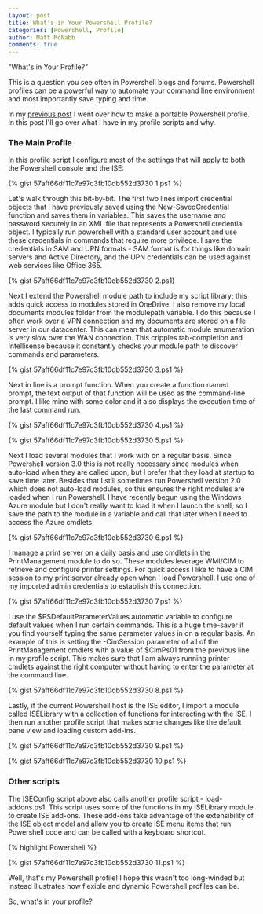 ```yaml
---
layout: post
title: What's in Your Powershell Profile?
categories: [Powershell, Profile]
author: Matt McNabb
comments: true
---
```


[PortableProfile]: /posts/portable-profile

"What's in Your Profile?"

This is a question you see often in Powershell blogs and forums. Powershell profiles can be a powerful way to automate your command line environment and most importantly save typing and time.

In my [previous post][PortableProfile] I went over how to make a portable Powershell profile. In this post I'll go over what I have in my profile scripts and why.

### The Main Profile

In this profile script I configure most of the settings that will apply to both the Powershell console and the ISE:

{% gist 57aff66df11c7e97c3fb10db552d3730 1.ps1 %}

Let's walk through this bit-by-bit. The first two lines import credential objects that I have previously saved using the New-SavedCredential function and saves them in variables. This saves the username and password securely in an XML file that represents a Powershell credential object. I typically run powershell with a standard user account and use these credentials in commands that require more privilege. I save the credentials in SAM and UPN formats - SAM format is for things like domain servers and Active Directory, and the UPN credentials can be used against web services like Office 365.

{% gist 57aff66df11c7e97c3fb10db552d3730 2.ps1}

Next I extend the Powershell module path to include my script library; this adds quick access to modules stored in OneDrive. I also remove my local documents modules folder from the modulepath variable. I do this because I often work over a VPN connection and my documents are stored on a file server in our datacenter. This can mean that automatic module enumeration is very slow over the WAN connection. This cripples tab-completion and Intellisense because it constantly checks your module path to discover commands and parameters.

{% gist 57aff66df11c7e97c3fb10db552d3730 3.ps1 %}

Next in line is a prompt function. When you create a function named prompt, the text output of that function will be used as the command-line prompt. I like mine with some color and it also displays the execution time of the last command run.

{% gist 57aff66df11c7e97c3fb10db552d3730 4.ps1 %}

{% gist 57aff66df11c7e97c3fb10db552d3730 5.ps1 %}

Next I load several modules that I work with on a regular basis. Since Powershell version 3.0 this is not really necessary since modules when auto-load when they are called upon, but I prefer that they load at startup to save time later. Besides that I still sometimes run Powershell version 2.0 which does not auto-load modules, so this ensures the right modules are loaded when I run Powershell. I have recently begun using the Windows Azure module but I don't really want to load it when I launch the shell, so I save the path to the module in a variable and call that later when I need to access the Azure cmdlets.

{% gist 57aff66df11c7e97c3fb10db552d3730 6.ps1 %}

I manage a print server on a daily basis and use cmdlets in the PrintManagement module to do so. These modules leverage WMI/CIM to retrieve and configure printer settings. For quick access I like to have a CIM session to my print server already open when I load Powershell. I use one of my imported admin credentials to establish this connection.

{% gist 57aff66df11c7e97c3fb10db552d3730 7.ps1 %}

I use the $PSDefaultParameterValues automatic variable to configure default values when I run certain commands. This is a huge time-saver if you find yourself typing the same parameter values in on a regular basis. An example of this is setting the -CimSession parameter of all of the PrintManagement cmdlets with a value of $CimPs01 from the previous line in my profile script. This makes sure that I am always running printer cmdlets against the right computer without having to enter the parameter at the command line.

{% gist 57aff66df11c7e97c3fb10db552d3730 8.ps1 %}

Lastly, if the current Powershell host is the ISE editor, I import a module called ISELibrary with a collection of functions for interacting with the ISE. I then run another profile script that makes some changes like the default pane view and loading custom add-ins.

{% gist 57aff66df11c7e97c3fb10db552d3730 9.ps1 %}

{% gist 57aff66df11c7e97c3fb10db552d3730 10.ps1 %}

### Other scripts

The ISEConfig script above also calls another profile script - load-addons.ps1. This script uses some of the functions in my ISELibrary module to create ISE add-ons. These add-ons take advantage of the extensibility of the ISE object model and allow you to create ISE menu items that run Powershell code and can be called with a keyboard shortcut.

{% highlight Powershell %}

{% gist 57aff66df11c7e97c3fb10db552d3730 11.ps1 %}

Well, that's my Powershell profile! I hope this wasn't too long-winded but instead illustrates how flexible and dynamic Powershell profiles can be.

So, what's in your profile?